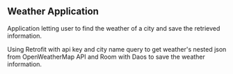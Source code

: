 ## Weather Application
Application letting user to find the weather of a city and save the retrieved information. 

Using Retrofit with api key and city name query to get weather's nested json from OpenWeatherMap API and Room with Daos to save the weather information.

